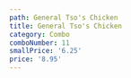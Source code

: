 ```yaml
---
path: General Tso's Chicken
title: General Tso's Chicken
category: Combo
comboNumber: 11
smallPrice: '6.25'
price: '8.95'
---
```


